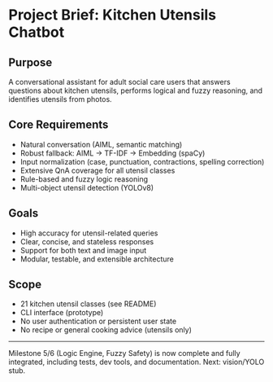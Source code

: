 # Project Brief: Kitchen Utensils Chatbot

## Purpose
A conversational assistant for adult social care users that answers questions about kitchen utensils, performs logical and fuzzy reasoning, and identifies utensils from photos.

## Core Requirements
- Natural conversation (AIML, semantic matching)
- Robust fallback: AIML → TF-IDF → Embedding (spaCy)
- Input normalization (case, punctuation, contractions, spelling correction)
- Extensive QnA coverage for all utensil classes
- Rule-based and fuzzy logic reasoning
- Multi-object utensil detection (YOLOv8)

## Goals
- High accuracy for utensil-related queries
- Clear, concise, and stateless responses
- Support for both text and image input
- Modular, testable, and extensible architecture

## Scope
- 21 kitchen utensil classes (see README)
- CLI interface (prototype)
- No user authentication or persistent user state
- No recipe or general cooking advice (utensils only) 

---

Milestone 5/6 (Logic Engine, Fuzzy Safety) is now complete and fully integrated, including tests, dev tools, and documentation. Next: vision/YOLO stub. 